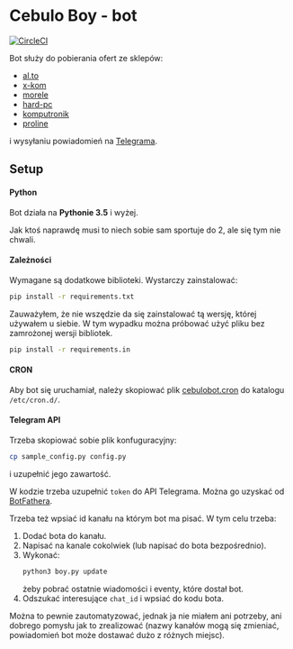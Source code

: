 # Cebulo Boy - bot

[![CircleCI](https://circleci.com/gh/Behoston/CebuloBoy.svg?style=svg)](https://circleci.com/gh/Behoston/CebuloBoy)

Bot służy do pobierania ofert ze sklepów:
 - [al.to](https://al.to)
 - [x-kom](https://x-kom.pl)
 - [morele](https://morele.net)
 - [hard-pc](https://sklep.hard-pc.pl)
 - [komputronik](https://www.komputronik.pl/)
 - [proline](https://proline.pl/)

i wysyłaniu powiadomień na [Telegrama](https://telegram.org/).


## Setup

#### Python
Bot działa na **Pythonie 3.5** i wyżej.

Jak ktoś naprawdę musi to niech sobie sam sportuje do 2,
ale się tym nie chwali.


#### Zależności
Wymagane są dodatkowe biblioteki. Wystarczy zainstalować:

```bash
pip install -r requirements.txt
```

Zauważyłem, że nie wszędzie da się zainstalować tą wersję, której używałem u siebie.
W tym wypadku można próbować użyć pliku bez zamrożonej wersji bibliotek.

```bash
pip install -r requirements.in
```


#### CRON

Aby bot się uruchamiał, należy skopiować plik [cebulobot.cron](./cebulobot.cron)
do katalogu `/etc/cron.d/`.


#### Telegram API

Trzeba skopiować sobie plik konfuguracyjny:
```bash
cp sample_config.py config.py
```
i uzupełnić jego zawartość.

W kodzie trzeba uzupełnić `token` do API Telegrama.
Można go uzyskać od [BotFathera](https://telegram.me/BotFather).

Trzeba też wpsiać id kanału na którym bot ma pisać.
W tym celu trzeba:
1. Dodać bota do kanału.
2. Napisać na kanale cokolwiek (lub napisać do bota bezpośrednio).
3. Wykonać:
   ```bash
   python3 boy.py update
   ```
   żeby pobrać ostatnie wiadomości i eventy, które dostał bot.
4. Odszukać interesujące `chat_id` i wpsiać do kodu bota.

Można to pewnie zautomatyzować, jednak ja nie miałem ani potrzeby,
ani dobrego pomysłu jak to zrealizować
(nazwy kanałów mogą się zmieniać, powiadomień bot może dostawać dużo z różnych miejsc).
